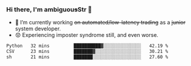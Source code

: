 ### Hi there, I'm ambiguou~~s~~Str 👋

<!--
**ambiguoustexture/ambiguoustexture** is a ✨ _special_ ✨ repository because its `README.md` (this file) appears on your GitHub profile.

Here are some ideas to get you started:
-->
- 🔭 I’m currently working ~~on automated/low-latency trading~~ as a ~~junior~~ system developer.
- :worried: Experiencing imposter syndrome still, and even worse.

<!--START_SECTION:waka-->

```txt
Python   32 mins         ██████████▓░░░░░░░░░░░░░░   42.19 %
CSV      23 mins         ███████▓░░░░░░░░░░░░░░░░░   30.21 %
sh       21 mins         ███████░░░░░░░░░░░░░░░░░░   27.60 %
```

<!--END_SECTION:waka-->
